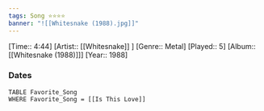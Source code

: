 ```yaml
---
tags: Song ⭐⭐⭐⭐ 
banner: "![[Whitesnake (1988).jpg]]"
---
```

[Time:: 4:44]
[Artist:: [[Whitesnake]] ]
[Genre:: Metal]
[Played:: 5]
[Album:: [[Whitesnake (1988)]]]
[Year:: 1988]
### Dates
````dataview
TABLE Favorite_Song
WHERE Favorite_Song = [[Is This Love]]
````